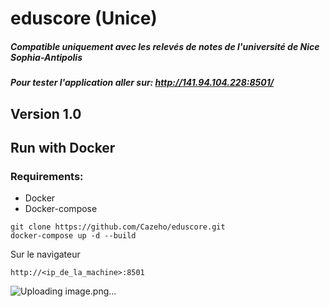 # eduscore (Unice)

##### Compatible uniquement avec les relevés de notes de l'université de Nice Sophia-Antipolis

##### Pour tester l'application aller sur: http://141.94.104.228:8501/

## Version 1.0




## Run with Docker

### Requirements:

- Docker
- Docker-compose

```
git clone https://github.com/Cazeho/eduscore.git
docker-compose up -d --build 
```


Sur le navigateur

```http://<ip_de_la_machine>:8501```


![Uploading image.png…]()
